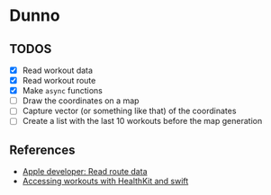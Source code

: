 # Dunno

## TODOS

- [x] Read workout data
- [x] Read workout route
- [x] Make `async` functions
- [ ] Draw the coordinates on a map
- [ ] Capture vector (or something like that) of the coordinates
- [ ] Create a list with the last 10 workouts before the map generation

## References

- [Apple developer: Read route data](https://developer.apple.com/documentation/healthkit/workouts_and_activity_rings/reading_route_data)
- [Accessing workouts with HealthKit and swift](https://brunoscheufler.com/blog/2021-11-07-accessing-workouts-with-healthkit-and-swift#getting-the-route-for-a-workout)
